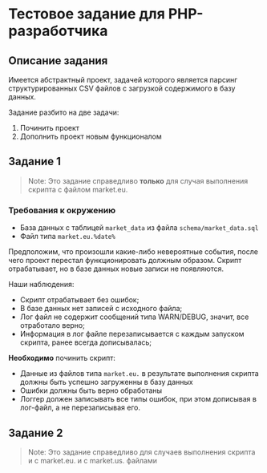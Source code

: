 # Тестовое задание для PHP-разработчика

## Описание задания
Имеется абстрактный проект, задачей которого является парсинг структурированных CSV файлов 
с загрузкой содержимого
в базу данных.

Задание разбито на две задачи:
1. Починить проект
2. Дополнить проект новым функционалом

## Задание 1
>Note: Это задание справедливо **только** для случая выполнения скрипта с файлом market.eu.

### Требования к окружению
 - База данных с таблицей `market_data` из файла `schema/market_data.sql`
 - Файл типа `market.eu.%date%`


Предположим, что произошли какие-либо невероятные события, после чего проект перестал функционировать
должным образом.  Скрипт отрабатывает, но в базе данных 
новые записи не появляются.

Наши наблюдения:
 - Скрипт отрабатывает без ошибок;
 - В базе данных нет записей с исходного файла;
 - Лог файл не содержит сообщений типа WARN/DEBUG, значит, все отработало верно;
 - Информация в лог файле перезаписывается с каждым запуском скрипта, ранее всегда дописывалась;
 
**Необходимо** починить скрипт:
 
 - Данные из файлов типа `market.eu.` в результате выполнения скрипта должны быть успешно загруженны в базу данных
 - Ошибки должны быть верно обработаны
 - Логгер должен записывать все типы ошибок, при этом дописывая в лог-файл, а не перезаписывая его.

## Задание 2
>Note: Это задание справедливо для случаев выполнения скрипта и с market.eu. и с market.us. файлами

